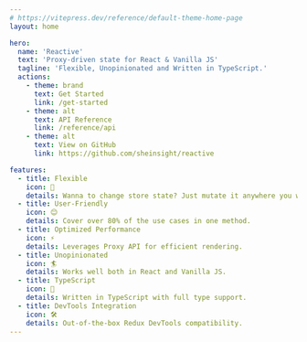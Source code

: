 ```yaml
---
# https://vitepress.dev/reference/default-theme-home-page
layout: home

hero:
  name: 'Reactive'
  text: 'Proxy-driven state for React & Vanilla JS'
  tagline: 'Flexible, Unopinionated and Written in TypeScript.'
  actions:
    - theme: brand
      text: Get Started
      link: /get-started
    - theme: alt
      text: API Reference
      link: /reference/api
    - theme: alt
      text: View on GitHub
      link: https://github.com/sheinsight/reactive

features:
  - title: Flexible
    icon: 🧩
    details: Wanna to change store state? Just mutate it anywhere you want.
  - title: User-Friendly
    icon: 😊
    details: Cover over 80% of the use cases in one method.
  - title: Optimized Performance
    icon: ⚡️
    details: Leverages Proxy API for efficient rendering.
  - title: Unopinionated
    icon: 🏄
    details: Works well both in React and Vanilla JS.
  - title: TypeScript
    icon: 🦄
    details: Written in TypeScript with full type support.
  - title: DevTools Integration
    icon: 🛠️
    details: Out-of-the-box Redux DevTools compatibility.
---
```

